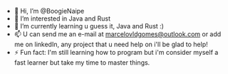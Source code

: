 - 👋 Hi, I’m @BoogieNaipe
- 👀 I’m interested in Java and Rust
- 🌱 I’m currently learning u guess it, Java and Rust :)
- 📫 U can send me an e-mail at marcelovldgomes@outlook.com or add me on linkedIn, any project that u need help on i'll be glad to help!
- ⚡ Fun fact: I'm still learning how to program but i'm consider myself a fast learner but take my time to master things.

<!---
BoogieNaipe/BoogieNaipe is a ✨ special ✨ repository because its `README.md` (this file) appears on your GitHub profile.
You can click the Preview link to take a look at your changes.
--->
